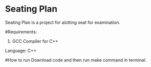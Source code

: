 # Seating Plan 

Seating Plan is a project for alotting seat for examination.

#Requirements:
1) GCC Compiler for C++

Language: C++

#How to run
Download code and then run make command in terminal.
